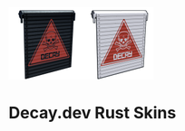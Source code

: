 <img src="garage-black/icon.png?raw=true" width="128"><img src="garage-white/icon.png?raw=true" width="128">
# Decay.dev Rust Skins
